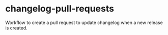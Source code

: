 # changelog-pull-requests
Workflow to create a pull request to update changelog when a new release is created.
